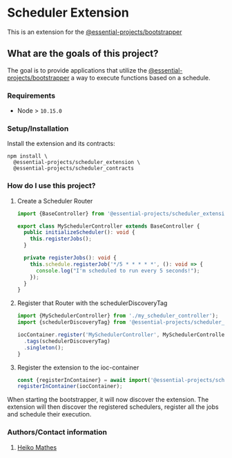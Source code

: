 # Scheduler Extension

This is an extension for the [@essential-projects/bootstrapper](essential-projects/bootstrapper)

## What are the goals of this project?

The goal is to provide applications that utilize the [@essential-projects/bootstrapper](essential-projects/bootstrapper)
a way to execute functions based on a schedule.

### Requirements

- Node > `10.15.0`

### Setup/Installation

Install the extension and its contracts:
```shell
npm install \
  @essential-projects/scheduler_extension \
  @essential-projects/scheduler_contracts
```

### How do I use this project?

1. Create a Scheduler Router

    ```TypeScript
    import {BaseController} from '@essential-projects/scheduler_extension';

    export class MySchedulerController extends BaseController {
      public initializeScheduler(): void {
        this.registerJobs();
      }

      private registerJobs(): void {
        this.schedule.registerJob('*/5 * * * * *', (): void => {
          console.log("I'm scheduled to run every 5 seconds!");
        });
      }
    }
    ```

2. Register that Router with the schedulerDiscoveryTag

    ```TypeScript
    import {MySchedulerController} from './my_scheduler_controller');
    import {schedulerDiscoveryTag} from '@essential-projects/scheduler_contracts';

    iocContainer.register('MySchedulerController', MySchedulerController)
      .tags(schedulerDiscoveryTag)
      .singleton();
    }
    ```

3. Register the extension to the ioc-container
    ```TypeScript
    const {registerInContainer} = await import('@essential-projects/scheduler_extension/ioc_module');
    registerInContainer(iocContainer);
    ```

When starting the bootstrapper, it will now discover the extension. The extension
will then discover the registered schedulers, register all the jobs and schedule
their execution.

### Authors/Contact information

1. [Heiko Mathes](mailto:heiko.mathes@5minds.de)
